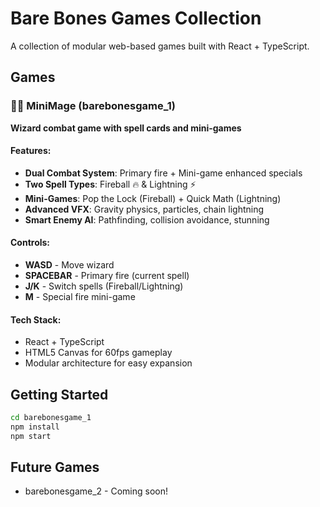# Bare Bones Games Collection

A collection of modular web-based games built with React + TypeScript.

## Games

### 🧙‍♂️ MiniMage (barebonesgame_1)
**Wizard combat game with spell cards and mini-games**

#### Features:
- **Dual Combat System**: Primary fire + Mini-game enhanced specials
- **Two Spell Types**: Fireball 🔥 & Lightning ⚡
- **Mini-Games**: Pop the Lock (Fireball) + Quick Math (Lightning)
- **Advanced VFX**: Gravity physics, particles, chain lightning
- **Smart Enemy AI**: Pathfinding, collision avoidance, stunning

#### Controls:
- **WASD** - Move wizard
- **SPACEBAR** - Primary fire (current spell)
- **J/K** - Switch spells (Fireball/Lightning)
- **M** - Special fire mini-game

#### Tech Stack:
- React + TypeScript
- HTML5 Canvas for 60fps gameplay
- Modular architecture for easy expansion

## Getting Started

```bash
cd barebonesgame_1
npm install
npm start
```

## Future Games
- barebonesgame_2 - Coming soon!

